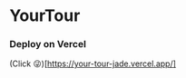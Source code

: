 # YourTour

### Deploy on Vercel
(Click :stuck_out_tongue_winking_eye:)[https://your-tour-jade.vercel.app/]
